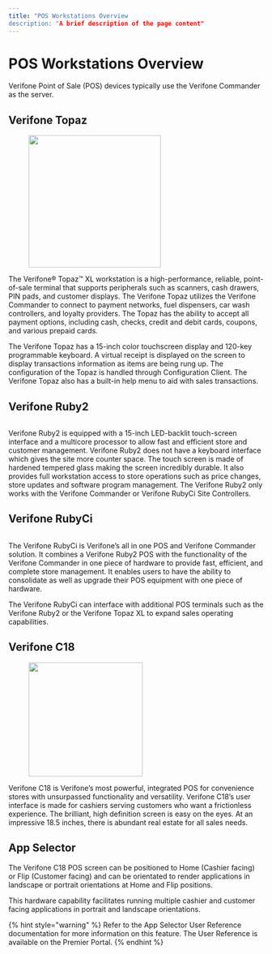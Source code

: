 ```yaml
---
title: "POS Workstations Overview
description: "A brief description of the page content"
---
```


# POS Workstations Overview

Verifone Point of Sale (POS) devices typically use the Verifone Commander as the server.

## Verifone Topaz

<figure><img src="../../.gitbook/assets/image_33_4.png" alt="" width="261"><figcaption></figcaption></figure>

The Verifone® Topaz™ XL workstation is a high-performance, reliable, point-of-sale terminal that supports peripherals such as scanners, cash drawers, PIN pads, and customer displays. The Verifone Topaz utilizes the Verifone Commander to connect to payment networks, fuel dispensers, car wash controllers, and loyalty providers. The Topaz has the ability to accept all payment options, including cash, checks, credit and debit cards, coupons, and various prepaid cards.

The Verifone Topaz has a 15-inch color touchscreen display and 120-key programmable keyboard. A virtual receipt is displayed on the screen to display transactions information as items are being rung up. The configuration of the Topaz is handled through Configuration Client. The Verifone Topaz also has a built-in help menu to aid with sales transactions.

## Verifone Ruby2

<figure><img src="../../.gitbook/assets/image_33_5.png" alt=""><figcaption></figcaption></figure>

Verifone Ruby2 is equipped with a 15-inch LED-backlit touch-screen interface and a multicore processor to allow fast and efficient store and customer management. Verifone Ruby2 does not have a keyboard interface which gives the site more counter space. The touch screen is made of hardened tempered glass making the screen incredibly durable. It also provides full workstation access to store operations such as price changes, store updates and software program management. The Verifone Ruby2 only works with the Verifone Commander or Verifone RubyCi Site Controllers.

## Verifone RubyCi

<figure><img src="../../.gitbook/assets/image_34_6.png" alt=""><figcaption></figcaption></figure>

The Verifone RubyCi is Verifone’s all in one POS and Verifone Commander solution. It combines a Verifone Ruby2 POS with the functionality of the Verifone Commander in one piece of hardware to provide fast, efficient, and complete store management. It enables users to have the ability to consolidate as well as upgrade their POS equipment with one piece of hardware.

The Verifone RubyCi can interface with additional POS terminals such as the Verifone Ruby2 or the Verifone Topaz XL to expand sales operating capabilities.

## Verifone C18

<figure><img src="../../.gitbook/assets/image_34_7.png" alt="" width="225"><figcaption></figcaption></figure>

Verifone C18 is Verifone’s most powerful, integrated POS for convenience stores with unsurpassed functionality and versatility. Verifone C18’s user interface is made for cashiers serving customers who want a frictionless experience. The brilliant, high definition screen is easy on the eyes. At an impressive 18.5 inches, there is abundant real estate for all sales needs.

## App Selector

The Verifone C18 POS screen can be positioned to Home (Cashier facing) or Flip (Customer facing) and can be orientated to render applications in landscape or portrait orientations at Home and Flip positions.

This hardware capability facilitates running multiple cashier and customer facing applications in portrait and landscape orientations.

{% hint style="warning" %}
Refer to the App Selector User Reference documentation for more information on this feature. The User Reference is available on the Premier Portal.
{% endhint %}
